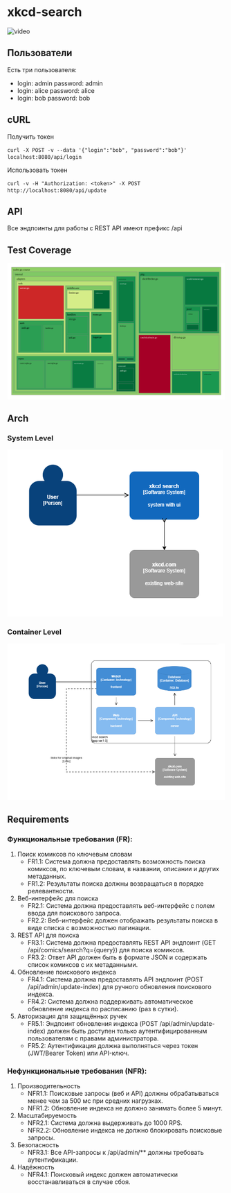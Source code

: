 # xkcd-search
![video](example.GIF)
## Пользователи
Есть три пользователя:
* login: admin password: admin
* login: alice password: alice
* login: bob password: bob
## cURL
Получить токен
```
curl -X POST -v --data '{"login":"bob", "password":"bob"}' localhost:8080/api/login
```
Использовать токен
```
curl -v -H "Authorization: <token>" -X POST http://localhost:8080/api/update

```
## API
Все эндпоинты для работы с REST API имеют префикс /api

## Test Coverage
![Cover.svg](assets/cover.svg)

## Arch

### System Level
![System](assets/System.png)

### Container Level
![Container](assets/Container.png)

## Requirements

### Функциональные требования (FR):
1. Поиск комиксов по ключевым словам
   * FR1.1: Система должна предоставлять возможность поиска комиксов, по ключевым словам, в названии, описании и других метаданных.
   * FR1.2: Результаты поиска должны возвращаться в порядке релевантности.
3. Веб-интерфейс для поиска
   * FR2.1: Система должна предоставлять веб-интерфейс с полем ввода для поискового запроса.
   * FR2.2: Веб-интерфейс должен отображать результаты поиска в виде списка с возможностью пагинации.
4. REST API для поиска
   * FR3.1: Система должна предоставлять REST API эндпоинт (GET /api/comics/search?q={query}) для поиска комиксов.
   * FR3.2: Ответ API должен быть в формате JSON и содержать список комиксов с их метаданными.
5. Обновление поискового индекса
   * FR4.1: Система должна предоставлять API эндпоинт (POST /api/admin/update-index) для ручного обновления поискового индекса.
   * FR4.2: Система должна поддерживать автоматическое обновление индекса по расписанию (раз в сутки).
6. Авторизация для защищённых ручек
   * FR5.1: Эндпоинт обновления индекса (POST /api/admin/update-index) должен быть доступен только аутентифицированным пользователям с правами администратора.
   * FR5.2: Аутентификация должна выполняться через токен (JWT/Bearer Token) или API-ключ.

### Нефункциональные требования (NFR):
1. Производительность
   * NFR1.1: Поисковые запросы (веб и API) должны обрабатываться менее чем за 500 мс при средних нагрузках.
   * NFR1.2: Обновление индекса не должно занимать более 5 минут.
2. Масштабируемость
   * NFR2.1: Система должна выдерживать до 1000 RPS.
   * NFR2.2: Обновление индекса не должно блокировать поисковые запросы.
3. Безопасность
   * NFR3.1: Все API-запросы к /api/admin/** должны требовать аутентификации.
4. Надёжность
   * NFR4.1: Поисковый индекс должен автоматически восстанавливаться в случае сбоя.
